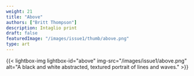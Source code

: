 ```yaml
---
weight: 21
title: "Above"
authors: ["Britt Thompson"]
description: Intaglio print
draft: false
featuredImage: "/images/issue1/thumb/above.png"
type: art
---
```


{{< lightbox-img lightbox-id="above" img-src="/images/issue1/above.png" alt="A black and white abstracted, textured portrait of lines and waves." >}}
